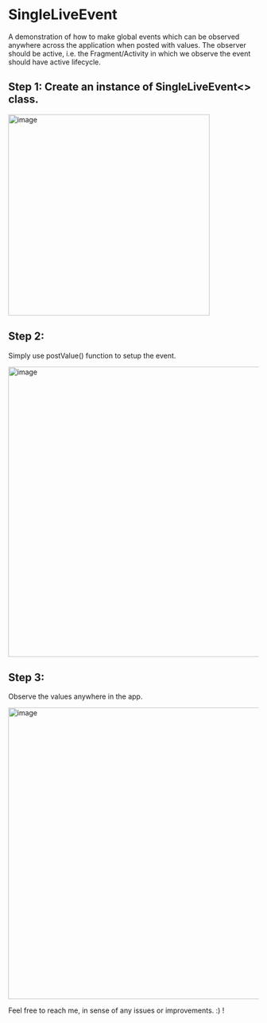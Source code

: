 # SingleLiveEvent

A demonstration of how to make global events which can be observed anywhere across the application when posted with values. 
The observer should be active, i.e. the Fragment/Activity in which we observe the event should have active lifecycle.

## Step 1: Create an instance of SingleLiveEvent<> class.

<img width="405" alt="image" src="https://user-images.githubusercontent.com/42467845/229997066-f75d527f-f43f-4b0b-be23-44928d9b8175.png">


## Step 2: 
Simply use postValue() function to setup the event.

<img width="584" alt="image" src="https://user-images.githubusercontent.com/42467845/229996229-2691177c-aaf8-4e1b-9c8c-170080deed75.png">

## Step 3:
Observe the values anywhere in the app.

<img width="587" alt="image" src="https://user-images.githubusercontent.com/42467845/229996625-b1b3850f-1ec5-4a27-9251-c69b460ee2de.png">

Feel free to reach me, in sense of any issues or improvements. :) !
